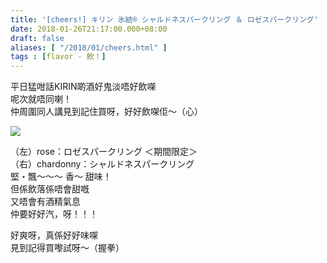 ```yaml
---
title: '[cheers!] キリン 氷結® シャルドネスパークリング ＆ ロゼスパークリング'
date: 2018-01-26T21:17:00.000+08:00
draft: false
aliases: [ "/2018/01/cheers.html" ]
tags : [flavor - 飲！]
---
```


平日猛咁話KIRIN啲酒好鬼淡唔好飲㗎  
呢次就唔同喇！  
仲周圍同人講見到記住買呀，好好飲㗎佢～（心）  

[![](https://c1.staticflickr.com/5/4606/38994052295_a63141479d_z.jpg)](https://c1.staticflickr.com/5/4606/38994052295_a63141479d_z.jpg)

（左）rose：ロゼスパークリング ＜期間限定＞  
（右）chardonny：シャルドネスパークリング  
堅・飄～～～ 香～ 甜味！  
但係飲落係唔會甜嘅  
又唔會有酒精氣息  
仲要好好汽，呀！！！  
  
好爽呀，真係好好味㗎  
見到記得買嚟試呀～（握拳）